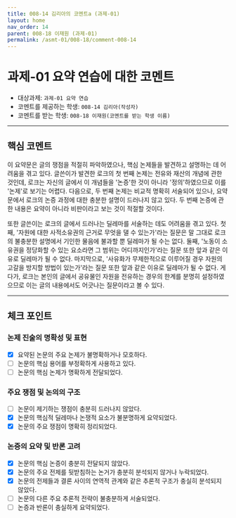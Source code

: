 ```yaml
---
title: 008-14 김리아의 코멘트a (과제-01) 
layout: home
nav_order: 14
parent: 008-18 이재원 (과제-01)
permalink: /asmt-01/008-18/comment-008-14
---
```


# 과제-01 요약 연습에 대한 코멘트

- 대상과제: `과제-01 요약 연습`
- 코멘트를 제공하는 학생: `008-14 김리아(작성자)` 
- 코멘트를 받는 학생: `008-18 이재원(코멘트를 받는 학생 이름)` 

---

## 핵심 코멘트

이 요약문은 글의 쟁점을 적절히 파악하였으나, 핵심 논제들을 발견하고 설명하는 데 어려움을 겪고 있다. 글쓴이가 발견한 로크의 첫 번째 논제는 전유와 재산의 개념에 관한 것인데, 로크는 자신의 글에서 이 개념들을 '논증'한 것이 아니라 '정의'하였으므로 이를 '논제'로 보기는 어렵다. 다음으로, 두 번째 논제는 비교적 명확히 서술되어 있으나, 요약문에서 로크의 논증 과정에 대한 충분한 설명이 드러나지 않고 있다. 두 번째 논증에 관한 내용은 요약이 아니라 비판이라고 보는 것이 적절할 것이다.

또한 글쓴이는 로크의 글에서 드러나는 딜레마를 서술하는 데도 어려움을 겪고 있다. 첫째, '자원에 대한 사적소유권의 근거로 무엇을 댈 수 있는가'라는 질문은 말 그대로 로크의 불충분한 설명에서 기인한 물음에 불과할 뿐 딜레마가 될 수는 없다. 둘째, '노동이 소유권을 정당화할 수 있는 요소라면 그 범위는 어디까지인가'라는 질문 또한 앞과 같은 이유로 딜레마가 될 수 없다. 마지막으로, '사유화가 무제한적으로 이루어질 경우 자원의 고갈을 방지할 방법이 있는가'라는 질문 또한 앞과 같은 이유로 딜레마가 될 수 없다. 게다가, 로크는 본인의 글에서 공유물인 자원을 전유하는 경우의 한계를 분명히 설정하였으므로 이는 글의 내용에서도 어긋나는 질문이라고 볼 수 있다.

---

## 체크 포인트

### 논제 진술의 명확성 및 표현  
- [x] 요약된 논문의 주요 논제가 불명확하거나 모호하다.  
- [ ] 논문의 핵심 용어를 부정확하게 사용하고 있다.  
- [ ] 논문의 핵심 논제가 명확하게 전달되었다.  

### 주요 쟁점 및 논의의 구조  
- [ ] 논문이 제기하는 쟁점이 충분히 드러나지 않았다.  
- [x] 논문의 핵심적 딜레마나 논쟁적 요소가 불분명하게 요약되었다.  
- [x] 논문의 주요 쟁점이 명확히 정리되었다.  

### 논증의 요약 및 반론 고려  
- [x] 논문의 핵심 논증이 충분히 전달되지 않았다.  
- [x] 논문의 주요 전제를 뒷받침하는 논거가 충분히 분석되지 않거나 누락되었다.  
- [x] 논문의 전제들과 결론 사이의 연역적 관계와 같은 추론적 구조가 충실히 분석되지 않았다.  
- [ ] 논문의 다른 주요 추론적 전략이 불충분하게 서술되었다.
- [ ] 논증과 반론이 충실하게 요약되었다. 
